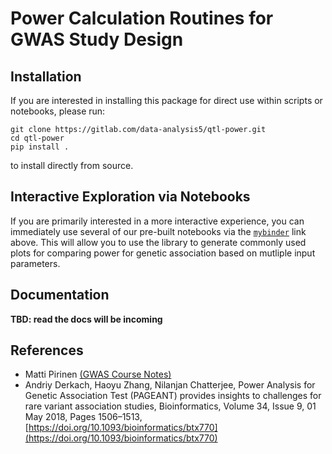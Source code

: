 # Power Calculation Routines for GWAS Study Design

## Installation

If you are interested in installing this package for direct use within scripts or notebooks, please run:

```
git clone https://gitlab.com/data-analysis5/qtl-power.git
cd qtl-power
pip install .
```

to install directly from source.

## Interactive Exploration via Notebooks

If you are primarily interested in a more interactive experience, you can immediately use several of our pre-built notebooks via the [`mybinder`](https://mybinder.org/v2/gl/data-analysis5%2Fqtl-power/default?labpath=notebooks%2F) link above. This will allow you to use the library to generate commonly used plots for comparing power for genetic association based on mutliple input parameters.


## Documentation

**TBD: read the docs will be incoming**


## References

* Matti Pirinen [(GWAS Course Notes)](https://www.mv.helsinki.fi/home/mjxpirin/GWAS_course/material/GWAS3.html)
* Andriy Derkach, Haoyu Zhang, Nilanjan Chatterjee, Power Analysis for Genetic Association Test (PAGEANT) provides insights to challenges for rare variant association studies, Bioinformatics, Volume 34, Issue 9, 01 May 2018, Pages 1506–1513, [https://doi.org/10.1093/bioinformatics/btx770](https://doi.org/10.1093/bioinformatics/btx770)
